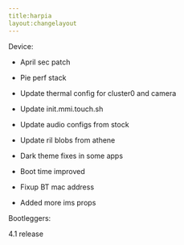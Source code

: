 ```yaml
---
title:harpia
layout:changelayout
---
```


Device:

* April sec patch 
 
* Pie perf stack 
 
* Update thermal config for cluster0 and camera 
 
* Update init.mmi.touch.sh 
 
* Update audio configs from stock 
 
* Update ril blobs from athene 
 
* Dark theme fixes in some apps 
 
* Boot time improved 
 
* Fixup BT mac address 
 
* Added more ims props

Bootleggers:

4.1 release

